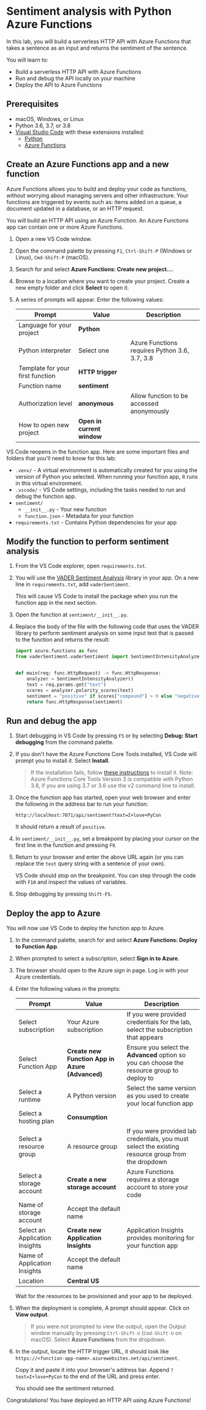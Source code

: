 # Sentiment analysis with Python Azure Functions

In this lab, you will build a serverless HTTP API with Azure Functions that takes a sentence as an input and returns the sentiment of the sentence.

You will learn to:

- Build a serverless HTTP API with Azure Functions
- Run and debug the API locally on your machine
- Deploy the API to Azure Functions

## Prerequisites

- macOS, Windows, or Linux
- Python 3.6, 3.7, or 3.8
- [Visual Studio Code](https://code.visualstudio.com/download/?WT.mc_id=pyconindia-github-cxa) with these extensions installed:
    - [Python](https://marketplace.visualstudio.com/items?itemName=ms-python.python)
    - [Azure Functions](https://marketplace.visualstudio.com/items?itemName=ms-azuretools.vscode-azurefunctions)

## Create an Azure Functions app and a new function

Azure Functions allows you to build and deploy your code as functions, without worrying about managing servers and other infrastructure. Your functions are triggered by events such as: items added on a queue, a document updated in a database, or an HTTP request.

You will build an HTTP API using an Azure Function. An Azure Functions app can contain one or more Azure Functions.

1. Open a new VS Code window.

1. Open the command palette by pressing `F1`, `Ctrl-Shift-P` (Windows or Linux), `Cmd-Shift-P` (macOS).

1. Search for and select **Azure Functions: Create new project...**.

1. Browse to a location where you want to create your project. Create a new empty folder and click **Select** to open it.

1. A series of prompts will appear. Enter the following values:

    | Prompt                           | Value                      | Description                                   |
    | -------------------------------- | -------------------------- | --------------------------------------------- |
    | Language for your project        | **Python**                 |                                               |
    | Python interpreter               | Select one                 | Azure Functions requires Python 3.6, 3.7, 3.8 |
    | Template for your first function | **HTTP trigger**           |                                               |
    | Function name                    | **sentiment**              |                                               |
    | Authorization level              | **anonymous**              | Allow function to be accessed anonymously     |
    | How to open new project          | **Open in current window** |                                               |

VS Code reopens in the function app. Here are some important files and folders that you'll need to know for this lab:
- `.venv/` - A virtual environment is automatically created for you using the version of Python you selected. When running your function app, it runs in this virtual environment.
- `.vscode/` - VS Code settings, including the tasks needed to run and debug the function app.
- `sentiment/`
    - `__init__.py` - Your new function
    - `function.json` - Metadata for your function
- `requirements.txt` - Contains Python dependencies for your app

## Modify the function to perform sentiment analysis

1. From the VS Code explorer, open `requirements.txt`.

1. You will use the [VADER Sentiment Analysis](https://github.com/cjhutto/vaderSentiment) library in your app. On a new line in `requirements.txt`, add `vaderSentiment`.

    This will cause VS Code to install the package when you run the function app in the next section.

1. Open the function at `sentiment/__init__.py`.

1. Replace the body of the file with the following code that uses the VADER library to perform sentiment analysis on some input text that is passed to the function and returns the result:

    ```python
    import azure.functions as func
    from vaderSentiment.vaderSentiment import SentimentIntensityAnalyzer


    def main(req: func.HttpRequest) -> func.HttpResponse:
        analyzer = SentimentIntensityAnalyzer()
        text = req.params.get("text")
        scores = analyzer.polarity_scores(text)
        sentiment = "positive" if scores["compound"] > 0 else "negative"
        return func.HttpResponse(sentiment)
    ```

## Run and debug the app

1. Start debugging in VS Code by pressing `F5` or by selecting **Debug: Start debugging** from the command palette.

1. If you don't have the Azure Functions Core Tools installed, VS Code will prompt you to install it. Select **Install**.

    > If the installation fails, follow [these instructions](https://github.com/Azure/azure-functions-core-tools#installing) to install it. Note: Azure Functions Core Tools Version 3 is compatible with Python 3.8, if you are using 3.7 or 3.6 use the v2 command line to install.

1. Once the function app has started, open your web browser and enter the following in the address bar to run your function:

    ```
    http://localhost:7071/api/sentiment?text=I+love+PyCon
    ```

    It should return a result of `positive`.

1. In `sentiment/__init__.py`, set a breakpoint by placing your cursor on the first line in the function and pressing `F9`.

1. Return to your browser and enter the above URL again (or you can replace the `text` query string with a sentence of your own).

    VS Code should stop on the breakpoint. You can step through the code with `F10` and inspect the values of variables.

1. Stop debugging by pressing `Shift-F5`.

## Deploy the app to Azure

You will now use VS Code to deploy the function app to Azure.

1. In the command palette, search for and select **Azure Functions: Deploy to Function App**.

1. When prompted to select a subscription, select **Sign in to Azure**.

1. The browser should open to the Azure sign in page. Log in with your Azure credentials.

1. Enter the following values in the prompts:

    | Prompt                         | Value                                           | Description                                                                                         |
    | ------------------------------ | ----------------------------------------------- | --------------------------------------------------------------------------------------------------- |
    | Select subscription            | Your Azure subscription                         | If you were provided credentials for the lab, select the subscription that appears                  |
    | Select Function App            | **Create new Function App in Azure (Advanced)** | Ensure you select the **Advanced** option so you can choose the resource group to deploy to         |
    | Select a runtime               | A Python version                                | Select the same version as you used to create your local function app                               |
    | Select a hosting plan          | **Consumption**                                 |                                                                                                     |
    | Select a resource group        | A resource group                                | If you were provided lab credentials, you must select the existing resource group from the dropdown |
    | Select a storage account       | **Create a new storage account**                | Azure Functions requires a storage account to store your code                                       |
    | Name of storage account        | Accept the default name                         |                                                                                                     |
    | Select an Application Insights | **Create new Application Insights**             | Application Insights provides monitoring for your function app                                      |
    | Name of Application Insights   | Accept the default name                         |                                                                                                     |
    | Location                       | **Central US**                                  |                                                                                                     |

    Wait for the resources to be provisioned and your app to be deployed.

1. When the deployment is complete, A prompt should appear. Click on **View output**.

    > If you were not prompted to view the output, open the Output window manually by pressing `Ctrl-Shift-U` (`Cmd-Shift-U` on macOS). Select **Azure Functions** from the dropdown.

1. In the output, locate the HTTP trigger URL, it should look like `https://<function-app-name>.azurewebsites.net/api/sentiment`.

    Copy it and paste it into your browser's address bar. Append `?text=I+love+PyCon` to the end of the URL and press enter.

    You should see the sentiment returned.

Congratulations! You have deployed an HTTP API using Azure Functions!
